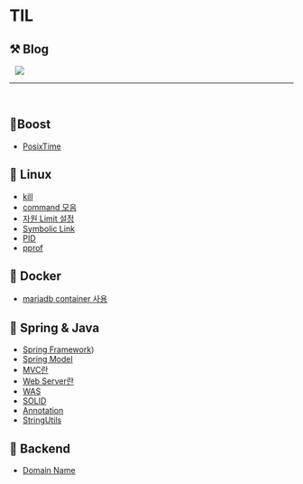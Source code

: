 # TIL

## ⚒️ Blog 
<a href="https://mutpp.tistory.com/">
    <img 
        src="http://img.shields.io/badge/-Tech%20Blog-655ced?style=flat&logo=github&link=https://mutpp.tistory.com/"
        style="height : auto; margin-left : 10px; margin-right : 10px;"/>
</a>

<br>

---
<br>

## 🌱Boost 
  - [PosixTime](Boost/Boost/PosixTime.md)

## 🌱 Linux
  - [kill](Linux/kill.md)
  - [command 모음](Linux/command_모음집.md)
  - [자원 Limit 설정](Linux/limit설정.md)
  - [Symbolic Link](Linux/link.md)
  - [PID](Linux/Pid.md)
  - [pprof](Linux/pprof.md)

## 🌱 Docker
  - [mariadb container 사용](Docker/mariadb.md)

## 🌱 Spring & Java
  - [Spring Framework](Spring&JAVA/SpringFramework.md))
  - [Spring Model](Spring&JAVA/Spring%20Model.md)
  - [MVC란](Spring&JAVA/MVC.md)
  - [Web Server란](Spring&JAVA/WebServer.md)
  - [WAS](Spring&JAVA/WAS.md)
  - [SOLID](Spring&JAVA/Java%20설계%20방법(SOLID).md)
  - [Annotation](Spring&JAVA/Annotation.md)
  - [StringUtils](Spring&JAVA/StringUtils.md)

## 🌱 Backend
- [Domain Name](Backend/Domain%20Name.md)
